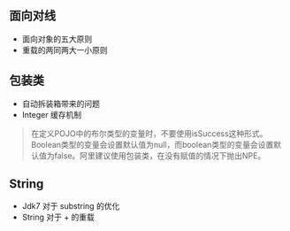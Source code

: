 ## 面向对线
* 面向对象的五大原则
* 重载的两同两大一小原则

## 包装类
* 自动拆装箱带来的问题
* Integer 缓存机制
> 在定义POJO中的布尔类型的变量时，不要使用isSuccess这种形式。Boolean类型的变量会设置默认值为null，而boolean类型的变量会设置默认值为false。阿里建议使用包装类，在没有赋值的情况下抛出NPE。

## String
* Jdk7 对于 substring 的优化
* String 对于 + 的重载
